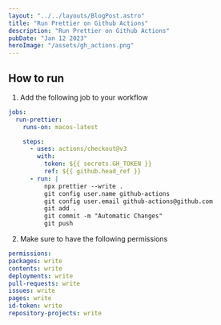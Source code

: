 ```yaml
---
layout: "../../layouts/BlogPost.astro"
title: "Run Prettier on Github Actions"
description: "Run Prettier on Github Actions"
pubDate: "Jan 12 2023"
heroImage: "/assets/gh_actions.png"
---
```


## How to run

1. Add the following job to your workflow

```yaml
jobs:
  run-prettier:
    runs-on: macos-latest

    steps:
      - uses: actions/checkout@v3
        with:
          token: ${{ secrets.GH_TOKEN }}
          ref: ${{ github.head_ref }}
      - run: |
          npx prettier --write .
          git config user.name github-actions
          git config user.email github-actions@github.com
          git add . 
          git commit -m "Automatic Changes" 
          git push
```

2. Make sure to have the following permissions

```yaml
permissions:
packages: write
contents: write
deployments: write
pull-requests: write
issues: write
pages: write
id-token: write
repository-projects: write
```
